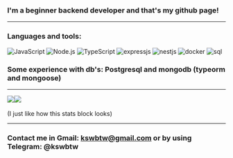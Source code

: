### I'm a beginner backend developer and that's my github page!

<hr>

### Languages and tools:

![JavaScript](https://img.shields.io/badge/-JavaScript-323330?style=for-the-badge&logo=javascript)
![Node.js](https://img.shields.io/badge/-nodejs-323330?style=for-the-badge&logo=node.js)
![TypeScript](https://img.shields.io/badge/-TypeScript-323330?style=for-the-badge&logo=typescript)
![expressjs](https://img.shields.io/badge/-expressjs-323330?style=for-the-badge&logo=express)
![nestjs](https://img.shields.io/badge/-nestjs-323330?style=for-the-badge&logo=nestjs)
![docker](https://img.shields.io/badge/-docker-323330?style=for-the-badge&logo=docker)
![sql](https://img.shields.io/badge/-sql-323330?style=for-the-badge&logo=mysql)

### Some experience with db's: Postgresql and mongodb (typeorm and mongoose)

<hr>
<div style="display: flex; flex-direction: row">
    <img src="https://github-readme-stats.vercel.app/api?username=ajiways&show_icons=true&theme=dracula">
    <img src="https://github-readme-stats.vercel.app/api/top-langs/?username=ajiways&langs_count=8&layout=compact&theme=dracula">
</div>

<br>
(I just like how this stats block looks)

<hr>

### Contact me in Gmail: kswbtw@gmail.com or by using Telegram: @kswbtw
